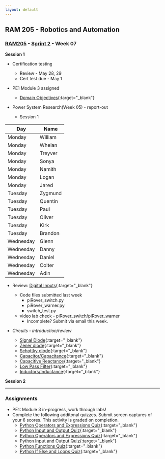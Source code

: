 ```yaml
---
layout: default
---
```


## RAM 205 - Robotics and Automation

### [RAM205](../../) - [Sprint 2](../) - Week 07 

**Session 1**
 - Certification testing 
    - Review - May 28, 29
    - Cert test due - May 1
- PE1 Module 3 assigned
    - [Domain Objectives](https://pythoninstitute.org/pcep-exam-syllabus){:target="_blank"}

- Power System Research(Week 05) - report-out
    - Session 1

| Day     | Name    |
|---------|---------|
| Monday  | William |
| Monday  | Whelan  |
| Monday  | Treyver |
| Monday  | Sonya   |
| Monday  | Namith  |
| Monday    | Logan   |
| Monday    | Jared   |
| Tuesday   | Zygmund |
| Tuesday   | Quentin |
| Tuesday   | Paul    |
| Tuesday   | Oliver  |
| Tuesday   | Kirk    |
| Tuesday   | Brandon |
| Wednesday | Glenn  |
| Wednesday | Danny  |
| Wednesday | Daniel  |
| Wednesday | Colter  |
| Wednesday | Adin  |

 
- Review: [Digital Inputs](RAM205.DigitalInputs.pdf){:target="_blank"}
    - Code files submitted last week
        - piRover_switch.py 
        - piRover_warner.py 
        - switch_test.py 
    - video lab check - piRover_switch/piRover_warner
        - Incomplete? Submit via email this week.

- *Circuits - introduction/review*
  - [Signal Diode](https://www.electronics-tutorials.ws/diode/diode_4.html){:target="_blank"}
  - [Zener diode](https://www.electronics-tutorials.ws/diode/diode_7.html){:target="_blank"}
  - [Schottky diode](https://www.electronics-tutorials.ws/diode/schottky-diode.html){:target="_blank"}
  - [Capacitor/Capacitance](https://www.electronics-tutorials.ws/capacitor/cap_1.html){:target="_blank"}
  - [Capacitive Reactance](https://www.electronics-tutorials.ws/filter/filter_1.html){:target="_blank"}
  - [Low Pass Filter](https://www.electronics-tutorials.ws/filter/filter_2.html){:target="_blank"}
  - [Inductors/Inductance](https://www.electronics-tutorials.ws/accircuits/ac-inductance.html){:target="_blank"}


**Session 2**

<!-- - PE1: Module 3 Coding (up to bitwise)
- Digital Inputs - Review from Session 1
- [Digital Inputs](RAM205.DigitalInputs.pdf){:target="_blank"} - More
    - Active low, Active high
    - Pull up, Pull down resistors
    - Specifying internal pull up/down
    - hysteresis
    - pyRover_switch_v2.py


- [Digital Inputs - Signal Conditioning](RAM205.DigitalInputs.SignalConditioning.pdf){:target="_blank"}
- [Signal Conditioning - worksheet](SignalConditioning-worksheet.docx){:target="_blank"} -->

---

### Assignments
- PE1: Module 3 in-progress, work through labs!
- Complete the following additonal quizzes. Submit screen captures of your 6 scores. This activity is graded on completion.
    - [Python Operators and Expressions Quiz](https://pynative.com/basic-python-quiz-for-beginners/){:target="_blank"}
    - [Python Input and Output Quiz](https://pynative.com/python-variables-and-data-types-quiz/){:target="_blank"}
    - [Python Operators and Expressions Quiz](https://pynative.com/python-operators-and-expression-quiz/){:target="_blank"}
    - [Python Input and Output Quiz](https://pynative.com/python-input-and-output-quiz/){:target="_blank"}
    - [Python Functions Quiz](https://pynative.com/python-functions-quiz/){:target="_blank"}
    - [Python If Else and Loops Quiz](https://pynative.com/python-if-else-and-for-loop-quiz/){:target="_blank"}
